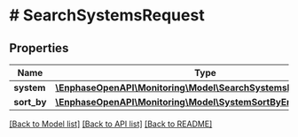 # # SearchSystemsRequest

## Properties

Name | Type | Description | Notes
------------ | ------------- | ------------- | -------------
**system** | [**\EnphaseOpenAPI\Monitoring\Model\SearchSystemsRequestSystem**](SearchSystemsRequestSystem.md) |  |
**sort_by** | [**\EnphaseOpenAPI\Monitoring\Model\SystemSortByEnum**](SystemSortByEnum.md) |  | [optional]

[[Back to Model list]](../../README.md#models) [[Back to API list]](../../README.md#endpoints) [[Back to README]](../../README.md)
